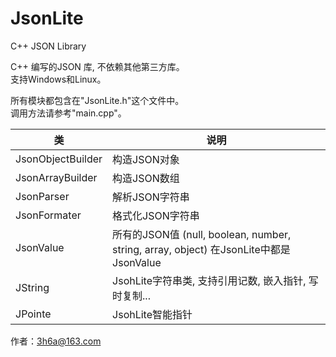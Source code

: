 # JsonLite
C++ JSON Library  
  
C++ 编写的JSON 库, 不依赖其他第三方库。  
支持Windows和Linux。  
  
所有模块都包含在"JsonLite.h"这个文件中。  
调用方法请参考"main.cpp"。 
  
|类|说明|
|---|---|
|JsonObjectBuilder|构造JSON对象|
|JsonArrayBuilder|构造JSON数组|
|JsonParser|解析JSON字符串|
|JsonFormater|格式化JSON字符串|
|JsonValue|所有的JSON值 (null, boolean, number, string, array, object) 在JsonLite中都是JsonValue|
|JString|JsohLite字符串类, 支持引用记数, 嵌入指针, 写时复制...|
|JPointe|JsohLite智能指针|
  
作者：3h6a@163.com
